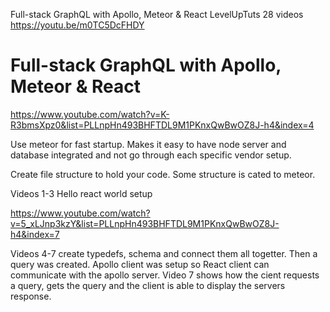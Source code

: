
Full-stack GraphQL with Apollo, Meteor & React
LevelUpTuts
28 videos
https://youtu.be/m0TC5DcFHDY


# Full-stack GraphQL with Apollo, Meteor & React

https://www.youtube.com/watch?v=K-R3bmsXpz0&list=PLLnpHn493BHFTDL9M1PKnxQwBwOZ8J-h4&index=4

Use meteor for fast startup. Makes it easy to have node server and database integrated and not go through each specific vendor setup.

Create file structure to hold your code. Some structure is cated to meteor.

Videos 1-3
Hello react world setup

https://www.youtube.com/watch?v=5_xLJnp3kzY&list=PLLnpHn493BHFTDL9M1PKnxQwBwOZ8J-h4&index=7

Videos 4-7 create typedefs, schema and connect them all togetter. Then a query was created. Apollo client was setup so React client can communicate with the apollo server. Video 7 shows how the cient requests a query, gets the query and the client is able to display the servers response.
